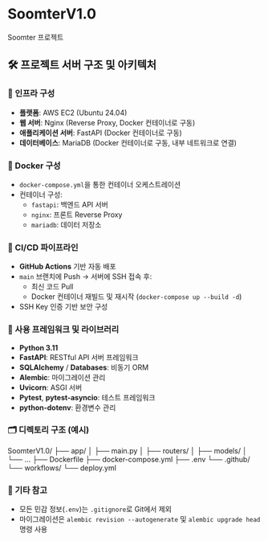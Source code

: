 # SoomterV1.0
Soomter 프로젝트

## 🛠️ 프로젝트 서버 구조 및 아키텍처

### 🧱 인프라 구성
- **플랫폼**: AWS EC2 (Ubuntu 24.04)
- **웹 서버**: Nginx (Reverse Proxy, Docker 컨테이너로 구동)
- **애플리케이션 서버**: FastAPI (Docker 컨테이너로 구동)
- **데이터베이스**: MariaDB (Docker 컨테이너로 구동, 내부 네트워크로 연결)

### 🐳 Docker 구성
- `docker-compose.yml`을 통한 컨테이너 오케스트레이션
- 컨테이너 구성:
  - `fastapi`: 백엔드 API 서버
  - `nginx`: 프론트 Reverse Proxy
  - `mariadb`: 데이터 저장소

### 🔁 CI/CD 파이프라인
- **GitHub Actions** 기반 자동 배포
- `main` 브랜치에 Push → 서버에 SSH 접속 후:
  - 최신 코드 Pull
  - Docker 컨테이너 재빌드 및 재시작 (`docker-compose up --build -d`)
- SSH Key 인증 기반 보안 구성

### 🧩 사용 프레임워크 및 라이브러리
- **Python 3.11**
- **FastAPI**: RESTful API 서버 프레임워크
- **SQLAlchemy** / **Databases**: 비동기 ORM
- **Alembic**: 마이그레이션 관리
- **Uvicorn**: ASGI 서버
- **Pytest**, **pytest-asyncio**: 테스트 프레임워크
- **python-dotenv**: 환경변수 관리

### 🗂️ 디렉토리 구조 (예시)
SoomterV1.0/
├── app/
│ ├── main.py
│ ├── routers/
│ ├── models/
│ └── ...
├── Dockerfile
├── docker-compose.yml
├── .env
└── .github/
└── workflows/
└── deploy.yml

### 📝 기타 참고
- 모든 민감 정보(`.env`)는 `.gitignore`로 Git에서 제외
- 마이그레이션은 `alembic revision --autogenerate` 및 `alembic upgrade head` 명령 사용


